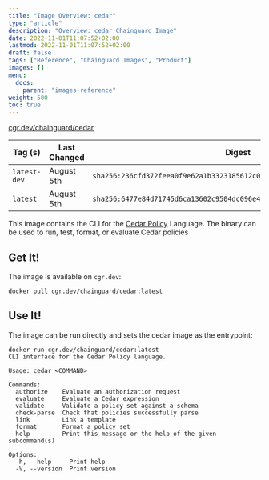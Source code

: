 ```yaml
---
title: "Image Overview: cedar"
type: "article"
description: "Overview: cedar Chainguard Image"
date: 2022-11-01T11:07:52+02:00
lastmod: 2022-11-01T11:07:52+02:00
draft: false
tags: ["Reference", "Chainguard Images", "Product"]
images: []
menu:
  docs:
    parent: "images-reference"
weight: 500
toc: true
---
```


[cgr.dev/chainguard/cedar](https://github.com/chainguard-images/images/tree/main/images/cedar)

| Tag (s)       | Last Changed | Digest                                                                    |
|---------------|--------------|---------------------------------------------------------------------------|
|  `latest-dev` | August 5th   | `sha256:236cfd372feea0f9e62a1b3323185612c03ad71ff337b537dbc2b3b348041f2e` |
|  `latest`     | August 5th   | `sha256:6477e84d71745d6ca13602c9504dc096e4e1a4150695846a7b97a3bad4fd9678` |



This image contains the CLI for the [Cedar Policy](https://www.cedarpolicy.com/en) Language.
The binary can be used to run, test, format, or evaluate Cedar policies

## Get It!

The image is available on `cgr.dev`:

```
docker pull cgr.dev/chainguard/cedar:latest
```

## Use It!

The image can be run directly and sets the cedar image as the entrypoint:

```
docker run cgr.dev/chainguard/cedar:latest
CLI interface for the Cedar Policy language.

Usage: cedar <COMMAND>

Commands:
  authorize    Evaluate an authorization request
  evaluate     Evaluate a Cedar expression
  validate     Validate a policy set against a schema
  check-parse  Check that policies successfully parse
  link         Link a template
  format       Format a policy set
  help         Print this message or the help of the given subcommand(s)

Options:
  -h, --help     Print help
  -V, --version  Print version
  ```

```

